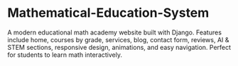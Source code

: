 # Mathematical-Education-System
A modern educational math academy website built with Django. Features include home, courses by grade, services, blog, contact form, reviews, AI & STEM sections, responsive design, animations, and easy navigation. Perfect for students to learn math interactively.
